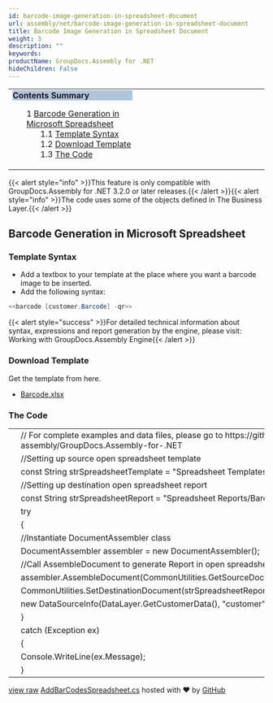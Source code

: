 ```yaml
---
id: barcode-image-generation-in-spreadsheet-document
url: assembly/net/barcode-image-generation-in-spreadsheet-document
title: Barcode Image Generation in Spreadsheet Document
weight: 3
description: ""
keywords: 
productName: GroupDocs.Assembly for .NET
hideChildren: False
---
```

<table class="sectionMacro" border="0" cellpadding="5" cellspacing="0" width="100%"><tbody><tr><td valign="top" width="50%"><div class="panel" style="border-top-width: 1px; border-right-width: 1px; border-bottom-width: 1px; border-left-width: 1px;"><div class="panelHeader" style="border-bottom-width: 1px; background-color: rgb(176, 196, 222);"><b>Contents Summary</b></div><div class="panelContent"><style type="text/css">div.rbtoc1590388625309 { padding-top: 0px; padding-right: 0px; padding-bottom: 0px; padding-left: 0px; }div.rbtoc1590388625309 ul { list-style-type: none; list-style-image: none; margin-left: 0px; }div.rbtoc1590388625309 li { margin-left: 0px; padding-left: 0px; }</style><div class="toc rbtoc1590388625309"><ul class="toc-indentation"><li><span class="TOCOutline">1</span> <a href="#BarcodeImageGenerationinSpreadsheetDocument-BarcodeGenerationinMicrosoftSpreadsheet">Barcode Generation in Microsoft Spreadsheet</a><ul class="toc-indentation"><li><span class="TOCOutline">1.1</span> <a href="#BarcodeImageGenerationinSpreadsheetDocument-TemplateSyntax">Template Syntax</a></li><li><span class="TOCOutline">1.2</span> <a href="#BarcodeImageGenerationinSpreadsheetDocument-DownloadTemplate">Download Template</a></li><li><span class="TOCOutline">1.3</span> <a href="#BarcodeImageGenerationinSpreadsheetDocument-TheCode">The Code</a></li></ul></li></ul></div></div></div></td><td valign="top">&nbsp;</td></tr></tbody></table>

{{< alert style="info" >}}This feature is only compatible with GroupDocs.Assembly for .NET 3.2.0 or later releases.{{< /alert >}}{{< alert style="info" >}}The code uses some of the objects defined in The Business Layer.{{< /alert >}}

## Barcode Generation in Microsoft Spreadsheet

### Template Syntax

*   Add a textbox to your template at the place where you want a barcode image to be inserted.
*   Add the following syntax:

```csharp
<<barcode [customer.Barcode] -qr>>
```

{{< alert style="success" >}}For detailed technical information about syntax, expressions and report generation by the engine, please visit: Working with GroupDocs.Assembly Engine{{< /alert >}}

### Download Template

Get the template from here.

*   [Barcode.xlsx](https://github.com/groupdocs-assembly/GroupDocs.Assembly-for-.NET/blob/master/Examples/Data/Source/Spreadsheet%20Templates/Barcode.xlsx?raw=true)

### The Code

<table class="highlight tab-size js-file-line-container" data-tab-size="8" data-paste-markdown-skip=""><tbody><tr><td id="file-addbarcodesspreadsheet-cs-L1" class="blob-num js-line-number" data-line-number="1"></td><td id="file-addbarcodesspreadsheet-cs-LC1" class="blob-code blob-code-inner js-file-line"><span class="pl-c"><span class="pl-c">//</span> For complete examples and data files, please go to https://github.com/groupdocs-assembly/GroupDocs.Assembly-for-.NET</span></td></tr><tr><td id="file-addbarcodesspreadsheet-cs-L2" class="blob-num js-line-number" data-line-number="2"></td><td id="file-addbarcodesspreadsheet-cs-LC2" class="blob-code blob-code-inner js-file-line"><span class="pl-c"><span class="pl-c">//</span>Setting up source open spreadsheet template</span></td></tr><tr><td id="file-addbarcodesspreadsheet-cs-L3" class="blob-num js-line-number" data-line-number="3"></td><td id="file-addbarcodesspreadsheet-cs-LC3" class="blob-code blob-code-inner js-file-line"><span class="pl-k">const</span> <span class="pl-en">String</span> <span class="pl-smi">strSpreadsheetTemplate</span> <span class="pl-k">=</span> <span class="pl-s"><span class="pl-pds">"</span>Spreadsheet Templates/Barcode.xlsx<span class="pl-pds">"</span></span>;</td></tr><tr><td id="file-addbarcodesspreadsheet-cs-L4" class="blob-num js-line-number" data-line-number="4"></td><td id="file-addbarcodesspreadsheet-cs-LC4" class="blob-code blob-code-inner js-file-line"><span class="pl-c"><span class="pl-c">//</span>Setting up destination open spreadsheet report</span></td></tr><tr><td id="file-addbarcodesspreadsheet-cs-L5" class="blob-num js-line-number" data-line-number="5"></td><td id="file-addbarcodesspreadsheet-cs-LC5" class="blob-code blob-code-inner js-file-line"><span class="pl-k">const</span> <span class="pl-en">String</span> <span class="pl-smi">strSpreadsheetReport</span> <span class="pl-k">=</span> <span class="pl-s"><span class="pl-pds">"</span>Spreadsheet Reports/Barcode.xlsx<span class="pl-pds">"</span></span>;</td></tr><tr><td id="file-addbarcodesspreadsheet-cs-L6" class="blob-num js-line-number" data-line-number="6"></td><td id="file-addbarcodesspreadsheet-cs-LC6" class="blob-code blob-code-inner js-file-line"><span class="pl-k">try</span></td></tr><tr><td id="file-addbarcodesspreadsheet-cs-L7" class="blob-num js-line-number" data-line-number="7"></td><td id="file-addbarcodesspreadsheet-cs-LC7" class="blob-code blob-code-inner js-file-line">{</td></tr><tr><td id="file-addbarcodesspreadsheet-cs-L8" class="blob-num js-line-number" data-line-number="8"></td><td id="file-addbarcodesspreadsheet-cs-LC8" class="blob-code blob-code-inner js-file-line"><span class="pl-c"><span class="pl-c">//</span>Instantiate DocumentAssembler class</span></td></tr><tr><td id="file-addbarcodesspreadsheet-cs-L9" class="blob-num js-line-number" data-line-number="9"></td><td id="file-addbarcodesspreadsheet-cs-LC9" class="blob-code blob-code-inner js-file-line"><span class="pl-en">DocumentAssembler</span> <span class="pl-smi">assembler</span> <span class="pl-k">=</span> <span class="pl-k">new</span> <span class="pl-en">DocumentAssembler</span>();</td></tr><tr><td id="file-addbarcodesspreadsheet-cs-L10" class="blob-num js-line-number" data-line-number="10"></td><td id="file-addbarcodesspreadsheet-cs-LC10" class="blob-code blob-code-inner js-file-line"><span class="pl-c"><span class="pl-c">//</span>Call AssembleDocument to generate Report in open spreadsheet format</span></td></tr><tr><td id="file-addbarcodesspreadsheet-cs-L11" class="blob-num js-line-number" data-line-number="11"></td><td id="file-addbarcodesspreadsheet-cs-LC11" class="blob-code blob-code-inner js-file-line"><span class="pl-smi">assembler</span>.<span class="pl-en">AssembleDocument</span>(<span class="pl-smi">CommonUtilities</span>.<span class="pl-en">GetSourceDocument</span>(<span class="pl-smi">strSpreadsheetTemplate</span>),</td></tr><tr><td id="file-addbarcodesspreadsheet-cs-L12" class="blob-num js-line-number" data-line-number="12"></td><td id="file-addbarcodesspreadsheet-cs-LC12" class="blob-code blob-code-inner js-file-line"><span class="pl-smi">CommonUtilities</span>.<span class="pl-en">SetDestinationDocument</span>(<span class="pl-smi">strSpreadsheetReport</span>),</td></tr><tr><td id="file-addbarcodesspreadsheet-cs-L13" class="blob-num js-line-number" data-line-number="13"></td><td id="file-addbarcodesspreadsheet-cs-LC13" class="blob-code blob-code-inner js-file-line"><span class="pl-k">new</span> <span class="pl-en">DataSourceInfo</span>(<span class="pl-smi">DataLayer</span>.<span class="pl-en">GetCustomerData</span>(), <span class="pl-s"><span class="pl-pds">"</span>customer<span class="pl-pds">"</span></span>));</td></tr><tr><td id="file-addbarcodesspreadsheet-cs-L14" class="blob-num js-line-number" data-line-number="14"></td><td id="file-addbarcodesspreadsheet-cs-LC14" class="blob-code blob-code-inner js-file-line">}</td></tr><tr><td id="file-addbarcodesspreadsheet-cs-L15" class="blob-num js-line-number" data-line-number="15"></td><td id="file-addbarcodesspreadsheet-cs-LC15" class="blob-code blob-code-inner js-file-line"><span class="pl-k">catch</span> (<span class="pl-en">Exception</span> <span class="pl-smi">ex</span>)</td></tr><tr><td id="file-addbarcodesspreadsheet-cs-L16" class="blob-num js-line-number" data-line-number="16"></td><td id="file-addbarcodesspreadsheet-cs-LC16" class="blob-code blob-code-inner js-file-line">{</td></tr><tr><td id="file-addbarcodesspreadsheet-cs-L17" class="blob-num js-line-number" data-line-number="17"></td><td id="file-addbarcodesspreadsheet-cs-LC17" class="blob-code blob-code-inner js-file-line"><span class="pl-smi">Console</span>.<span class="pl-en">WriteLine</span>(<span class="pl-smi">ex</span>.<span class="pl-smi">Message</span>);</td></tr><tr><td id="file-addbarcodesspreadsheet-cs-L18" class="blob-num js-line-number" data-line-number="18"></td><td id="file-addbarcodesspreadsheet-cs-LC18" class="blob-code blob-code-inner js-file-line">}</td></tr></tbody></table>

[view raw](https://gist.github.com/GroupDocsGists/fccb0d1f515216932a9c3844297d3d1e/raw/d33df36ffc07a94d3a400efc95c42c5512355024/AddBarCodesSpreadsheet.cs) [AddBarCodesSpreadsheet.cs](https://gist.github.com/GroupDocsGists/fccb0d1f515216932a9c3844297d3d1e#file-addbarcodesspreadsheet-cs) hosted with ❤ by [GitHub](https://github.com)
